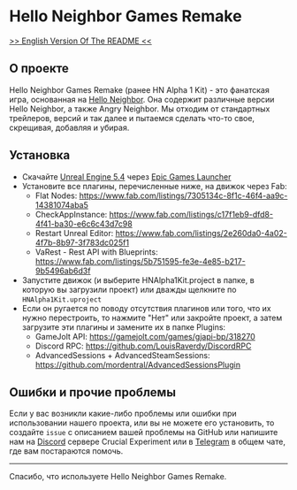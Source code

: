 # Hello Neighbor Games Remake

[>> English Version Of The README <<](https://github.com/Crucial-Experiment/HelloNeighborGamesRemake/blob/master/README-EN.md)

## О проекте
Hello Neighbor Games Remake (ранее HN Alpha 1 Kit) - это фанатская игра, основанная на [Hello Neighbor](https://www.helloneighborgame.com/). Она содержит различные версии Hello Neighbor, а также Angry Neighbor. Мы отходим от стандартных трейлеров, версий и так далее и пытаемся сделать что-то свое, скрещивая, добавляя и убирая.

## Установка
* Скачайте [Unreal Engine 5.4](https://www.unrealengine.com/en-US) через [Epic Games Launcher](https://store.epicgames.com/en-US/download)
* Установите все плагины, перечисленные ниже, на движок через Fab:
  * Flat Nodes: https://www.fab.com/listings/7305134c-8f1c-46f4-aa9c-14381074aba5
  * CheckAppInstance: https://www.fab.com/listings/c17f1eb9-dfd8-4f41-ba30-e6c6c43d7c98
  * Restart Unreal Editor: https://www.fab.com/listings/2e260da0-4a02-4f7b-8b97-3f783dc025f1
  * VaRest - Rest API with Blueprints: https://www.fab.com/listings/5b751595-fe3e-4e85-b217-9b5496ab6d3f
* Запустите движок (и выберите HNAlpha1Kit.project в папке, в которую вы загрузили проект) или дважды щелкните по ``HNAlpha1Kit.uproject``
* Если он ругается по поводу отсутствия плагинов или того, что их нужно перестроить, то нажмите "Нет" или закройте проект, а затем загрузите эти плагины и замените их в папке Plugins:
  * GameJolt API: https://gamejolt.com/games/gjapi-bp/318270
  * Discord RPC: https://github.com/LouisRaverdy/DiscordRPC
  * AdvancedSessions + AdvancedSteamSessions: https://github.com/mordentral/AdvancedSessionsPlugin

## Ошибки и прочие проблемы
Если у вас возникли какие-либо проблемы или ошибки при использовании нашего проекта, или вы не можете его установить, то создайте ``issue`` с описанием вашей проблемы на GitHub или напишите нам на [Discord](https://discord.gg/RNzGSkGhqz) сервере Crucial Experiment или в [Telegram](https://t.me/CrucialExperiment) в общем чате, где вам постараются помочь.

---
Спасибо, что используете Hello Neighbor Games Remake.
